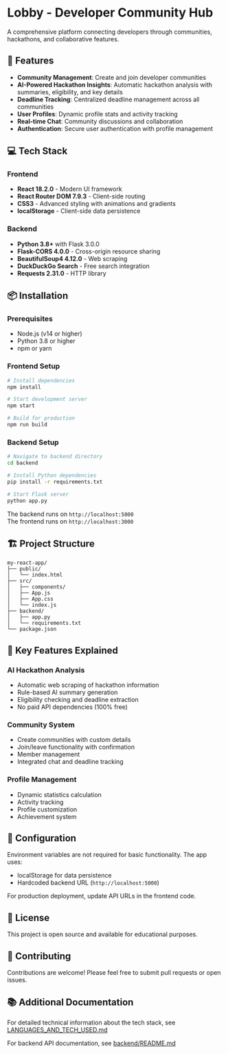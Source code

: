 # Lobby - Developer Community Hub

A comprehensive platform connecting developers through communities, hackathons, and collaborative features.

## 🚀 Features

- **Community Management**: Create and join developer communities
- **AI-Powered Hackathon Insights**: Automatic hackathon analysis with summaries, eligibility, and key details
- **Deadline Tracking**: Centralized deadline management across all communities
- **User Profiles**: Dynamic profile stats and activity tracking
- **Real-time Chat**: Community discussions and collaboration
- **Authentication**: Secure user authentication with profile management

## 💻 Tech Stack

### Frontend
- **React 18.2.0** - Modern UI framework
- **React Router DOM 7.9.3** - Client-side routing
- **CSS3** - Advanced styling with animations and gradients
- **localStorage** - Client-side data persistence

### Backend
- **Python 3.8+** with Flask 3.0.0
- **Flask-CORS 4.0.0** - Cross-origin resource sharing
- **BeautifulSoup4 4.12.0** - Web scraping
- **DuckDuckGo Search** - Free search integration
- **Requests 2.31.0** - HTTP library

## 📦 Installation

### Prerequisites
- Node.js (v14 or higher)
- Python 3.8 or higher
- npm or yarn

### Frontend Setup
```bash
# Install dependencies
npm install

# Start development server
npm start

# Build for production
npm run build
```

### Backend Setup
```bash
# Navigate to backend directory
cd backend

# Install Python dependencies
pip install -r requirements.txt

# Start Flask server
python app.py
```

The backend runs on `http://localhost:5000`  
The frontend runs on `http://localhost:3000`

## 🏗️ Project Structure

```
my-react-app/
├── public/
│   └── index.html
├── src/
│   ├── components/
│   ├── App.js
│   ├── App.css
│   └── index.js
├── backend/
│   ├── app.py
│   └── requirements.txt
└── package.json
```

## 🎯 Key Features Explained

### AI Hackathon Analysis
- Automatic web scraping of hackathon information
- Rule-based AI summary generation
- Eligibility checking and deadline extraction
- No paid API dependencies (100% free)

### Community System
- Create communities with custom details
- Join/leave functionality with confirmation
- Member management
- Integrated chat and deadline tracking

### Profile Management
- Dynamic statistics calculation
- Activity tracking
- Profile customization
- Achievement system

## 🔧 Configuration

Environment variables are not required for basic functionality. The app uses:
- localStorage for data persistence
- Hardcoded backend URL (`http://localhost:5000`)

For production deployment, update API URLs in the frontend code.

## 📄 License

This project is open source and available for educational purposes.

## 👥 Contributing

Contributions are welcome! Please feel free to submit pull requests or open issues.

## 📚 Additional Documentation

For detailed technical information about the tech stack, see [LANGUAGES_AND_TECH_USED.md](./LANGUAGES_AND_TECH_USED.md)

For backend API documentation, see [backend/README.md](./backend/README.md)
